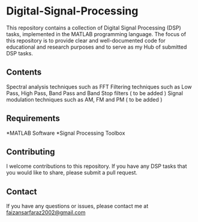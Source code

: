 # Digital-Signal-Processing
This repository contains a collection of Digital Signal Processing (DSP) tasks, implemented in the MATLAB programming language. The focus of this repository is to provide clear and well-documented code for educational and research purposes and to serve as my Hub of submitted DSP tasks.

## Contents
Spectral analysis techniques such as FFT 
Filtering techniques such as Low Pass, High Pass, Band Pass and Band Stop filters ( to be added )
Signal modulation techniques such as AM, FM and PM ( to be added )

## Requirements
*MATLAB Software
*Signal Processing Toolbox

## Contributing
I welcome contributions to this repository. If you have any DSP tasks that you would like to share, please submit a pull request.

## Contact
If you have any questions or issues, please contact me at faizansarfaraz2002@gmail.com
